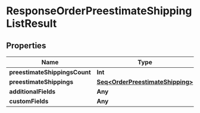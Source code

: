 

# ResponseOrderPreestimateShippingListResult


## Properties

Name | Type | Description | Notes
------------ | ------------- | ------------- | -------------
**preestimateShippingsCount** | **Int** |  |  [optional]
**preestimateShippings** | [**Seq&lt;OrderPreestimateShipping&gt;**](OrderPreestimateShipping.md) |  |  [optional]
**additionalFields** | **Any** |  |  [optional]
**customFields** | **Any** |  |  [optional]



